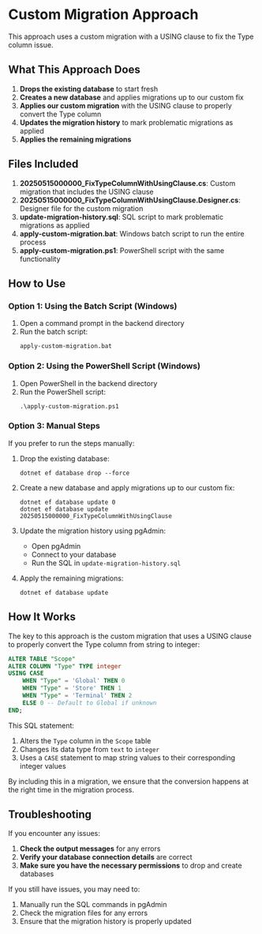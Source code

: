 # Custom Migration Approach

This approach uses a custom migration with a USING clause to fix the Type column issue.

## What This Approach Does

1. **Drops the existing database** to start fresh
2. **Creates a new database** and applies migrations up to our custom fix
3. **Applies our custom migration** with the USING clause to properly convert the Type column
4. **Updates the migration history** to mark problematic migrations as applied
5. **Applies the remaining migrations**

## Files Included

1. **20250515000000_FixTypeColumnWithUsingClause.cs**: Custom migration that includes the USING clause
2. **20250515000000_FixTypeColumnWithUsingClause.Designer.cs**: Designer file for the custom migration
3. **update-migration-history.sql**: SQL script to mark problematic migrations as applied
4. **apply-custom-migration.bat**: Windows batch script to run the entire process
5. **apply-custom-migration.ps1**: PowerShell script with the same functionality

## How to Use

### Option 1: Using the Batch Script (Windows)

1. Open a command prompt in the backend directory
2. Run the batch script:
   ```
   apply-custom-migration.bat
   ```

### Option 2: Using the PowerShell Script (Windows)

1. Open PowerShell in the backend directory
2. Run the PowerShell script:
   ```
   .\apply-custom-migration.ps1
   ```

### Option 3: Manual Steps

If you prefer to run the steps manually:

1. Drop the existing database:
   ```
   dotnet ef database drop --force
   ```

2. Create a new database and apply migrations up to our custom fix:
   ```
   dotnet ef database update 0
   dotnet ef database update 20250515000000_FixTypeColumnWithUsingClause
   ```

3. Update the migration history using pgAdmin:
   - Open pgAdmin
   - Connect to your database
   - Run the SQL in `update-migration-history.sql`

4. Apply the remaining migrations:
   ```
   dotnet ef database update
   ```

## How It Works

The key to this approach is the custom migration that uses a USING clause to properly convert the Type column from string to integer:

```sql
ALTER TABLE "Scope" 
ALTER COLUMN "Type" TYPE integer 
USING CASE 
    WHEN "Type" = 'Global' THEN 0
    WHEN "Type" = 'Store' THEN 1
    WHEN "Type" = 'Terminal' THEN 2
    ELSE 0 -- Default to Global if unknown
END;
```

This SQL statement:
1. Alters the `Type` column in the `Scope` table
2. Changes its data type from `text` to `integer`
3. Uses a `CASE` statement to map string values to their corresponding integer values

By including this in a migration, we ensure that the conversion happens at the right time in the migration process.

## Troubleshooting

If you encounter any issues:

1. **Check the output messages** for any errors
2. **Verify your database connection details** are correct
3. **Make sure you have the necessary permissions** to drop and create databases

If you still have issues, you may need to:

1. Manually run the SQL commands in pgAdmin
2. Check the migration files for any errors
3. Ensure that the migration history is properly updated
